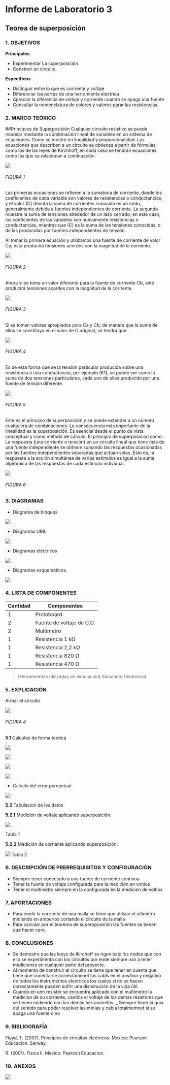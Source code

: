# Informe de Laboratorio 3
## Teorea de superposición
### 1.	OBJETIVOS

**Principales**

 - Experimentar La superposición
 - Construir un circuito.

**Específicos**

- Distinguir entre lo que es corriente y voltaje
- Diferenciar las partes de una herramienta electrica
- Apreciar la diferencia de voltaje y corriente cuando se apaga una fuente
- Consultar la nomenclatura de colores y valores parar las resistencias.

### 2.	MARCO TEÓRICO 
##Principios de Superposición 
Cualquier circuito resistivo se puede modelar mediante la combinación lineal de variables en un sistema de ecuaciones. Como se mostró en linealidad y proporcionalidad.
Las ecuaciones que describen a un circuito se obtienes a partir de fórmulas como las de las leyes de Kirchhoff, en cada caso se tendrán ecuaciones como las que se relacionan a continuación. 

![](https://github.com/SanchezMaiAndresSebastian/Laboratorio-3/blob/main/Foto/1.png)
 
 ###### _FIGURA 1_
Las primeras ecuaciones se refieren a la sumatoria de corriente, donde los coeficientes de cada variable son valores de resistencias o conductancias, y el valor (C) denota la suma de corrientes conocida en un nodo, generalmente debida a fuentes independientes de corriente. La segunda muestra la suma de tensiones alrededor de un lazo cerrado; en este caso, los coeficientes de las variables son nuevamente resistencias o conductancias, mientras que (C) es la suma de las tensiones conocidas, o de las producidas por fuentes independientes de tensión.

Al tomar la primera ecuación y utilizamos una fuente de corriente de valor Ca, esta producirá tensiones acordes con la magnitud de la corriente.

![](https://github.com/SanchezMaiAndresSebastian/Laboratorio-3/blob/main/Foto/2.png)

 ###### _FIGURA 2_
Ahora si se toma un valor diferente para la fuente de corriente Cb, este producirá tensiones acordes con la magnitud de la corriente.

![](https://github.com/SanchezMaiAndresSebastian/Laboratorio-3/blob/main/Foto/3.png)
 
 ###### _FIGURA 3_
Si se toman valores apropiados para Ca y Cb, de manera que la suma de ellos se constituya en el valor de C original, se tendrá que:

![](https://github.com/SanchezMaiAndresSebastian/Laboratorio-3/blob/main/Foto/4.png)

 ###### _FIGURA 4_
 
Es de esta forma que se la tensión particular producida sobre una resistencia o una conductancia, por ejemplo (K1), se puede ver como la suma de dos tensiones particulares, cada uno de ellos producido por una fuente de tensión diferente.
 
![](https://github.com/SanchezMaiAndresSebastian/Laboratorio-3/blob/main/Foto/5.png)
 
 ###### _FIGURA 5_
Este es el principio de superposición y se puede extender a un número cualquiera   de combinaciones. La consecuencia más importante de la linealidad es la superposición. Es esencial desde el punto de vista conceptual y como método de cálculo. El principio de superposición como: La respuesta (una corriente o tensión) en un circuito lineal que tiene más de una fuente independiente se obtiene sumando las respuestas ocasionadas por las fuentes independientes separadas que actúan solas. Esto es, la respuesta a la acción   simultánea de varios estímulos es igual a la suma algebraica de las respuestas de cada estímulo individual. 

![](https://github.com/SanchezMaiAndresSebastian/Laboratorio-3/blob/main/Foto/6.png)

 ###### _FIGURA 6_ 
 
### 3.	DIAGRAMAS

- Diagrama de bloques

![](https://github.com/SanchezMaiAndresSebastian/Informe-laboratorio/blob/main/Fotos/9.png)

- Diagramas UML

![](https://github.com/SanchezMaiAndresSebastian/Informe-laboratorio/blob/main/Fotos/10.png)

- Diagramas eléctricos

![](https://github.com/SanchezMaiAndresSebastian/Informe-laboratorio/blob/main/Fotos/11.png)
 
 - Diagramas esquemáticos.

![](https://github.com/SanchezMaiAndresSebastian/Laboratorio-3/blob/main/Foto/7.png)



### 4.	LISTA DE COMPONENTES

| Cantidad | Componentes | 
| -------- | ----------- | 
| 1 |Protoboard | 
| 2 |Fuente de voltaje de C.D. | 
| 2 |Multímetro | 
| 1 |Resistencia 1 kΩ | 
| 1 |Resistencia 2,2 kΩ | 
| 1 |Resistencia 820 Ω | 
| 1 |Resistencia 470 Ω | 
 
> (Herramientas utilizadas en simulación) 
> Simulador thinkercad


### 5.	EXPLICACIÓN
Armar el circuito

![](https://github.com/SanchezMaiAndresSebastian/Laboratorio-3/blob/main/Foto/8.png)

###### _FIGURA 4_

__5.1__ Calculos de forma teorica

![](https://github.com/SanchezMaiAndresSebastian/Laboratorio-3/blob/main/Foto/13.jpeg)

![](https://github.com/SanchezMaiAndresSebastian/Laboratorio-3/blob/main/Foto/14.png)

![](https://github.com/SanchezMaiAndresSebastian/Laboratorio-3/blob/main/Foto/15.png)





![](https://github.com/SanchezMaiAndresSebastian/Laboratorio-3/blob/main/Foto/12.png)

- Calculo del error porcentual

![](https://github.com/SanchezMaiAndresSebastian/Informe-laboratorio/blob/main/Fotos/17.png) 

__5.2__ Tabulacion de los datos

__5.2.1__ Medición de voltaje aplicando superposición.

![](https://github.com/SanchezMaiAndresSebastian/Laboratorio-3/blob/main/Foto/9.png)

Tabla 1

__5.2.2__ Medición de corriente aplicando superposición.

![](https://github.com/SanchezMaiAndresSebastian/Laboratorio-3/blob/main/Foto/10.png)
Tabla 2


### 6.	 DESCRIPCIÓN DE PRERREQUISITOS Y CONFIGURACIÓN

 - Siempre tener conectado a una fuente de corriente continua
 - Tener la fuente de voltaje configurada para la medición en voltios
 - Tener el multímetro siempre en la configurada en la medición de voltios 
 
### 7.	APORTACIONES

 - Para medir la corriente de una malla se tiene que utilizar el ultimetro midiendo en amperios cortando el circuito de la malla
- Para calcular por el teorema de superoposición las fuentes se tienen que hacer cero.
 
### 8.	CONCLUSIONES
 - Se demostro que las leeys de lkirchoff se rigen bajo los nodos que con ello se experimenta con los circuitos por ende siempre van a tener mediciones en cualquier parte del proyecto.
 - Al momento de construir el circuito se tiene que tener en cuenta que tiene que conectarse correctamenet los cabls en el positivo y negativo de todos los instrumentos electricos los cuales si no se hacen correctamente pueden sufrir una disminución de la vida útil.
 - Cuando en unn resistor se encuentra aplicado con el multímetro la medicion de su corriente, cambia el voltaje de los demas resistores que se tienen midiendo con los demás herraminetas.
 _ Siempre tener la guia del sentido para poder resolver las mmlas y cabia totalmemnet si se apaga una fuente o no
 

### 9.	BIBLIOGRAFÍA

Floyd, T. (2007). Principios de circuitos electricos. Mexico: Pearson Educacion. Serway,

R. (2001). Fisica II. Mexico: Pearson Educacion.
### 10.	 ANEXOS

![](https://github.com/SanchezMaiAndresSebastian/Laboratorio-3/blob/main/Foto/11.png)
